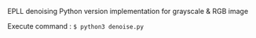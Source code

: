 EPLL denoising Python version implementation for grayscale & RGB image

Execute command : `$ python3 denoise.py`